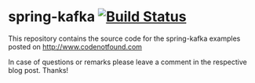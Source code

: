 spring-kafka [![Build Status](https://travis-ci.org/code-not-found/spring-kafka.svg?branch=master)](https://travis-ci.org/code-not-found/spring-kafka)
============

This repository contains the source code for the spring-kafka examples posted on http://www.codenotfound.com

In case of questions or remarks please leave a comment in the respective blog post. Thanks!
